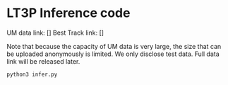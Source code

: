 # LT3P Inference code

UM data link: []
Best Track link: []

Note that because the capacity of UM data is very large, the size that can be uploaded anonymously is limited.  We only disclose test data.
Full data link will be released later.

```bash
python3 infer.py
```
